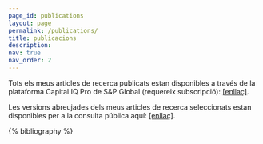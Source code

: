 ```yaml
---
page_id: publications
layout: page
permalink: /publications/
title: publicacions
description:
nav: true
nav_order: 2
---
```

Tots els meus articles de recerca publicats estan disponibles a través de la plataforma Capital IQ Pro de S&P Global (requereix subscripció): <a href="https://www.capitaliq.spglobal.com">[enllaç]</a>.

Les versions abreujades dels meus articles de recerca seleccionats estan disponibles per a la consulta pública aquí: <a href="https://www.capitaliq.spglobal.com">[enllaç]</a>.

<!-- _pages/publications.md -->
<div class="publications">

{% bibliography %}

</div>
